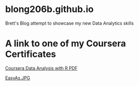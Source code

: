 # blong206b.github.io
Brett's Blog attempt to showcase my new Data Analytics skills
# A link to one of my Coursera Certificates
[Coursera Data Analysis with R PDF](https://blong206b.github.io/assets/images/Coursera_Data_Analysis_with_R.pdf)

[EasyAs.JPG](https://blong206b.github.io/assets/images/EasyAs.jpg)
